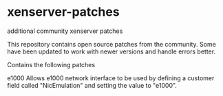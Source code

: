 # xenserver-patches
additional community xenserver patches

This repository contains open source patches from the community.
Some have been updated to work with newer versions and handle errors
better.


Contains the following patches


e1000	 Allows e1000 network interface to be used by defining a
	 customer field called "NicEmulation" and setting the value to "e1000".

	 


